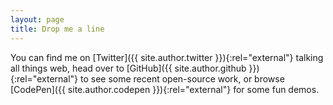 ```yaml
---
layout: page
title: Drop me a line
---
```


You can find me on [Twitter]({{ site.author.twitter }}){:rel="external"} talking all things web, head over to [GitHub]({{ site.author.github }}){:rel="external"} to see some recent open-source work, or browse [CodePen]({{ site.author.codepen }}){:rel="external"} for some fun demos.